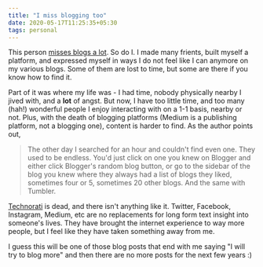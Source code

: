 ```yaml
---
title: "I miss blogging too"
date: 2020-05-17T11:25:35+05:30
tags: personal
---
```


This person [misses blogs a lot](http://tttthis.com/blog/if-i-could-bring-one-thing-back-to-the-internet-it-would-be-blogs).
So do I. I made many frients, built myself a platform, and expressed myself in ways I do not feel
like I can anymore on my various blogs. Some of them are lost to time, but some are there if you know
how to find it.

Part of it was where my life was - I had time, nobody physically nearby I jived with, and a
**lot** of angst. But now, I have too little time, and too many (hah!) wonderful people I enjoy
interacting with on a 1-1 basis, nearby or not. Plus, with the death of blogging platforms
(Medium is a publishing platform, not a blogging one), content is harder to find. As the author
points out,

> The other day I searched for an hour and couldn't find even one. They used to be endless. You'd just click on one you knew on Blogger and either click Blogger's random blog button, or go to the sidebar of the blog you knew where they always had a list of blogs they liked, sometimes four or 5, sometimes 20 other blogs. And the same with Tumbler.

[Technorati](https://en.wikipedia.org/wiki/Technorati) is dead, and there isn't anything like it.
Twitter, Facebook, Instagram, Medium, etc are no replacements for long form text insight into
someone's lives. They have brought the internet experience to way more people, but I feel like
they have taken something away from me.

I guess this will be one of those blog posts that end with me saying "I will try to blog more"
and then there are no more posts for the next few years :)
